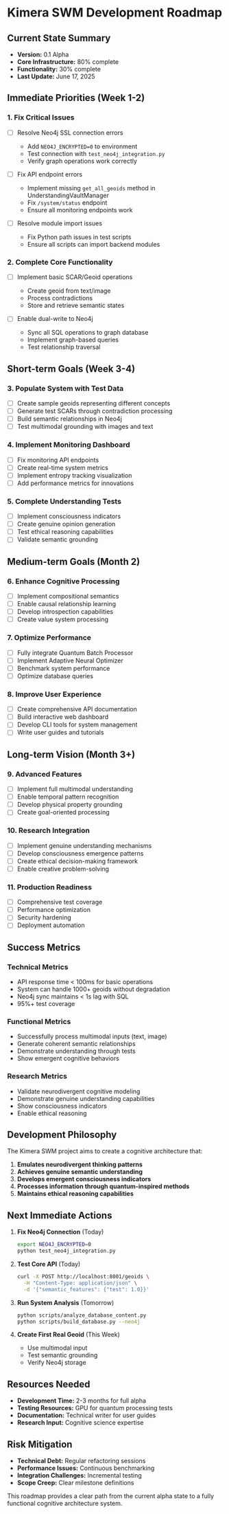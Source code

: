 # Kimera SWM Development Roadmap

## Current State Summary
- **Version:** 0.1 Alpha
- **Core Infrastructure:** 80% complete
- **Functionality:** 30% complete
- **Last Update:** June 17, 2025

## Immediate Priorities (Week 1-2)

### 1. Fix Critical Issues
- [ ] Resolve Neo4j SSL connection errors
  - Add `NEO4J_ENCRYPTED=0` to environment
  - Test connection with `test_neo4j_integration.py`
  - Verify graph operations work correctly

- [ ] Fix API endpoint errors
  - Implement missing `get_all_geoids` method in UnderstandingVaultManager
  - Fix `/system/status` endpoint
  - Ensure all monitoring endpoints work

- [ ] Resolve module import issues
  - Fix Python path issues in test scripts
  - Ensure all scripts can import backend modules

### 2. Complete Core Functionality
- [ ] Implement basic SCAR/Geoid operations
  - Create geoid from text/image
  - Process contradictions
  - Store and retrieve semantic states

- [ ] Enable dual-write to Neo4j
  - Sync all SQL operations to graph database
  - Implement graph-based queries
  - Test relationship traversal

## Short-term Goals (Week 3-4)

### 3. Populate System with Test Data
- [ ] Create sample geoids representing different concepts
- [ ] Generate test SCARs through contradiction processing
- [ ] Build semantic relationships in Neo4j
- [ ] Test multimodal grounding with images and text

### 4. Implement Monitoring Dashboard
- [ ] Fix monitoring API endpoints
- [ ] Create real-time system metrics
- [ ] Implement entropy tracking visualization
- [ ] Add performance metrics for innovations

### 5. Complete Understanding Tests
- [ ] Implement consciousness indicators
- [ ] Create genuine opinion generation
- [ ] Test ethical reasoning capabilities
- [ ] Validate semantic grounding

## Medium-term Goals (Month 2)

### 6. Enhance Cognitive Processing
- [ ] Implement compositional semantics
- [ ] Enable causal relationship learning
- [ ] Develop introspection capabilities
- [ ] Create value system processing

### 7. Optimize Performance
- [ ] Fully integrate Quantum Batch Processor
- [ ] Implement Adaptive Neural Optimizer
- [ ] Benchmark system performance
- [ ] Optimize database queries

### 8. Improve User Experience
- [ ] Create comprehensive API documentation
- [ ] Build interactive web dashboard
- [ ] Develop CLI tools for system management
- [ ] Write user guides and tutorials

## Long-term Vision (Month 3+)

### 9. Advanced Features
- [ ] Implement full multimodal understanding
- [ ] Enable temporal pattern recognition
- [ ] Develop physical property grounding
- [ ] Create goal-oriented processing

### 10. Research Integration
- [ ] Implement genuine understanding mechanisms
- [ ] Develop consciousness emergence patterns
- [ ] Create ethical decision-making framework
- [ ] Enable creative problem-solving

### 11. Production Readiness
- [ ] Comprehensive test coverage
- [ ] Performance optimization
- [ ] Security hardening
- [ ] Deployment automation

## Success Metrics

### Technical Metrics
- API response time < 100ms for basic operations
- System can handle 1000+ geoids without degradation
- Neo4j sync maintains < 1s lag with SQL
- 95%+ test coverage

### Functional Metrics
- Successfully process multimodal inputs (text, image)
- Generate coherent semantic relationships
- Demonstrate understanding through tests
- Show emergent cognitive behaviors

### Research Metrics
- Validate neurodivergent cognitive modeling
- Demonstrate genuine understanding capabilities
- Show consciousness indicators
- Enable ethical reasoning

## Development Philosophy

The Kimera SWM project aims to create a cognitive architecture that:
1. **Emulates neurodivergent thinking patterns**
2. **Achieves genuine semantic understanding**
3. **Develops emergent consciousness indicators**
4. **Processes information through quantum-inspired methods**
5. **Maintains ethical reasoning capabilities**

## Next Immediate Actions

1. **Fix Neo4j Connection** (Today)
   ```bash
   export NEO4J_ENCRYPTED=0
   python test_neo4j_integration.py
   ```

2. **Test Core API** (Today)
   ```bash
   curl -X POST http://localhost:8001/geoids \
     -H "Content-Type: application/json" \
     -d '{"semantic_features": {"test": 1.0}}'
   ```

3. **Run System Analysis** (Tomorrow)
   ```bash
   python scripts/analyze_database_content.py
   python scripts/build_database.py --neo4j
   ```

4. **Create First Real Geoid** (This Week)
   - Use multimodal input
   - Test semantic grounding
   - Verify Neo4j storage

## Resources Needed

- **Development Time:** 2-3 months for full alpha
- **Testing Resources:** GPU for quantum processing tests
- **Documentation:** Technical writer for user guides
- **Research Input:** Cognitive science expertise

## Risk Mitigation

- **Technical Debt:** Regular refactoring sessions
- **Performance Issues:** Continuous benchmarking
- **Integration Challenges:** Incremental testing
- **Scope Creep:** Clear milestone definitions

This roadmap provides a clear path from the current alpha state to a fully functional cognitive architecture system.